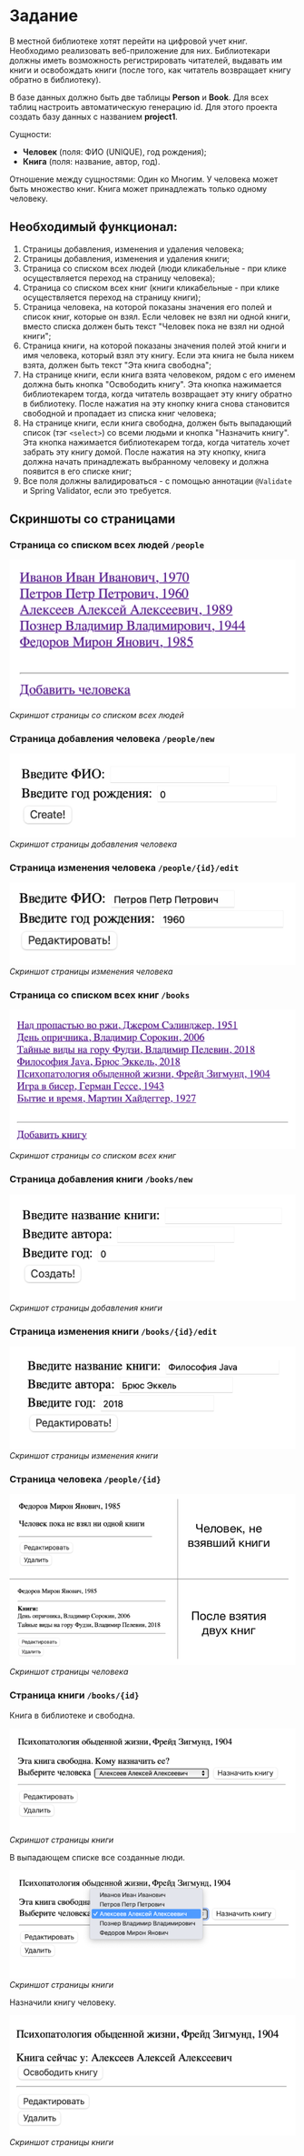 # Задание

В местной библиотеке хотят перейти на цифровой учет книг. Необходимо реализовать веб-приложение для них. Библиотекари должны иметь возможность регистрировать читателей, выдавать им книги и освобождать книги (после того, как читатель возвращает книгу обратно в библиотеку).

В базе данных должно быть две таблицы **Person** и **Book**. Для всех таблиц настроить автоматическую генерацию id. Для этого проекта создать базу данных с названием **project1**.

Сущности:

- **Человек** (поля: ФИО (UNIQUE), год рождения);
- **Книга** (поля: название, автор, год).

Отношение между сущностями: Один ко Многим. У человека может быть множество книг. Книга может принадлежать только одному человеку.

## Необходимый функционал:

1) Страницы добавления, изменения и удаления человека;
2) Страницы добавления, изменения и удаления книги;
3) Страница со списком всех людей (люди кликабельные - при клике осуществляется переход на страницу человека);
4) Страница со списком всех книг (книги кликабельные - при клике осуществляется переход на страницу книги);
5) Страница человека, на которой показаны значения его полей и список книг, которые он взял. Если человек не взял ни одной книги, вместо списка должен быть текст "Человек пока не взял ни одной книги";
6) Страница книги, на которой показаны значения полей этой книги и имя человека, который взял эту книгу. Если эта книга не была никем взята, должен быть текст "Эта книга свободна";
7) На странице книги, если книга взята человеком, рядом с его именем должна быть кнопка "Освободить книгу". Эта кнопка нажимается библиотекарем тогда, когда читатель возвращает эту книгу обратно в библиотеку. После нажатия на эту кнопку книга снова становится свободной и пропадает из списка книг человека;
8) На странице книги, если книга свободна, должен быть выпадающий список (тэг `<select>`) со всеми людьми и кнопка "Назначить книгу". Эта кнопка нажимается библиотекарем тогда, когда читатель хочет забрать эту книгу домой. После нажатия на эту кнопку, книга должна начать принадлежать выбранному человеку и должна появится в его списке книг;
9) Все поля должны валидироваться - с помощью аннотации `@Validate` и Spring Validator, если это требуется.

## Скриншоты со страницами

### Страница со списком всех людей `/people`

![image_01](images/image_01.png "Скриншот страницы со списком всех людей") \
*Скриншот страницы со списком всех людей*

### Страница добавления человека `/people/new`

![image_02](images/image_02.png "Скриншот страницы добавления человека") \
*Скриншот страницы добавления человека*

### Страница изменения человека `/people/{id}/edit`

![image_03](images/image_03.png "Скриншот страницы изменения человека") \
*Скриншот страницы изменения человека*

### Страница со списком всех книг `/books`

![image_04](images/image_04.png "Скриншот страницы со списком всех книг") \
*Скриншот страницы со списком всех книг*

### Страница добавления книги `/books/new`

![image_05](images/image_05.png "Скриншот страницы добавления книги") \
*Скриншот страницы добавления книги*

### Страница изменения книги `/books/{id}/edit`

![image_06](images/image_06.png "Скриншот страницы изменения книги") \
*Скриншот страницы изменения книги*

### Страница человека `/people/{id}`

![image_07](images/image_07.png "Скриншот страницы человека") \
*Скриншот страницы человека*

### Страница книги `/books/{id}`

Книга в библиотеке и свободна.

![image_08](images/image_08.png "Скриншот страницы книги") \
*Скриншот страницы книги*

В выпадающем списке все созданные люди.

![image_09](images/image_09.png "Скриншот страницы книги") \
*Скриншот страницы книги*

Назначили книгу человеку.

![image_10](images/image_10.png "Скриншот страницы книги") \
*Скриншот страницы книги*
